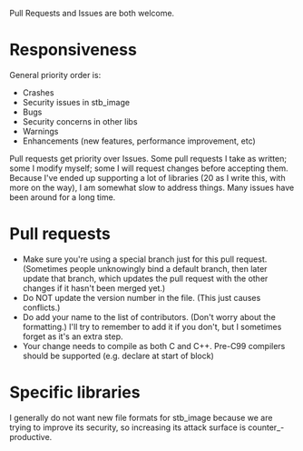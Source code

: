 Pull Requests and Issues are both welcome.

# Responsiveness

General priority order is:

* Crashes
* Security issues in stb_image
* Bugs
* Security concerns in other libs
* Warnings
* Enhancements (new features, performance improvement, etc)

Pull requests get priority over Issues. Some pull requests I take
as written; some I modify myself; some I will request changes before
accepting them. Because I've ended up supporting a lot of libraries
(20 as I write this, with more on the way), I am somewhat slow to
address things. Many issues have been around for a long time.

# Pull requests

* Make sure you're using a special branch just for this pull request. (Sometimes people unknowingly bind a default branch, then later update that branch, which updates the pull request with the other changes if it hasn't been merged yet.)
* Do NOT update the version number in the file. (This just causes conflicts.)
* Do add your name to the list of contributors. (Don't worry about the formatting.) I'll try to remember to add it if you don't, but I sometimes forget as it's an extra step.
* Your change needs to compile as both C and C++. Pre-C99 compilers should be supported (e.g. declare at start of block)

# Specific libraries

I generally do not want new file formats for stb_image because
we are trying to improve its security, so increasing its attack
surface is counter_-productive.

